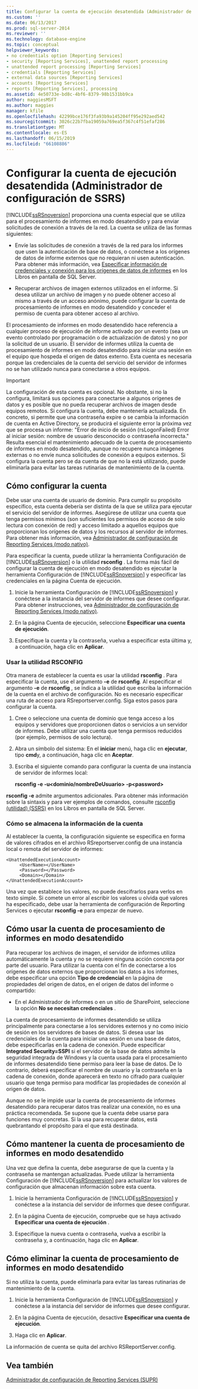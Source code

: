 ```yaml
---
title: Configurar la cuenta de ejecución desatendida (Administrador de configuración de SSRS) | Microsoft Docs
ms.custom: ''
ms.date: 06/13/2017
ms.prod: sql-server-2014
ms.reviewer: ''
ms.technology: database-engine
ms.topic: conceptual
helpviewer_keywords:
- no credentials option [Reporting Services]
- security [Reporting Services], unattended report processing
- unattended report processing [Reporting Services]
- credentials [Reporting Services]
- external data sources [Reporting Services]
- accounts [Reporting Services]
- reports [Reporting Services], processing
ms.assetid: 4e50733e-bd8c-4bf6-8379-98b1531bb9ca
author: maggiesMSFT
ms.author: maggies
manager: kfile
ms.openlocfilehash: 42299bce176f3fa93b9a145204ff95e292aed542
ms.sourcegitcommit: 3026c22b7fba19059a769ea5f367c4f51efaf286
ms.translationtype: MT
ms.contentlocale: es-ES
ms.lasthandoff: 06/15/2019
ms.locfileid: "66108886"
---
```

# <a name="configure-the-unattended-execution-account-ssrs-configuration-manager"></a>Configurar la cuenta de ejecución desatendida (Administrador de configuración de SSRS)
  [!INCLUDE[ssRSnoversion](../../includes/ssrsnoversion-md.md)] proporciona una cuenta especial que se utiliza para el procesamiento de informes en modo desatendido y para enviar solicitudes de conexión a través de la red. La cuenta se utiliza de las formas siguientes:  
  
-   Envíe las solicitudes de conexión a través de la red para los informes que usen la autenticación de base de datos, o conéctese a los orígenes de datos de informe externos que no requieran ni usen autenticación. Para obtener más información, vea [Especificar información de credenciales y conexión para los orígenes de datos de informes](../../integration-services/connection-manager/data-sources.md) en los Libros en pantalla de SQL Server.  
  
-   Recuperar archivos de imagen externos utilizados en el informe. Si desea utilizar un archivo de imagen y no puede obtener acceso al mismo a través de un acceso anónimo, puede configurar la cuenta de procesamiento de informes en modo desatendido y conceder el permiso de cuenta para obtener acceso al archivo.  
  
 El procesamiento de informes en modo desatendido hace referencia a cualquier proceso de ejecución de informe activado por un evento (sea un evento controlado por programación o de actualización de datos) y no por la solicitud de un usuario. El servidor de informes utiliza la cuenta de procesamiento de informes en modo desatendido para iniciar una sesión en el equipo que hospeda el origen de datos externo. Esta cuenta es necesaria porque las credenciales de la cuenta del servicio del servidor de informes no se han utilizado nunca para conectarse a otros equipos.  
  
> [!IMPORTANT]  
>  La configuración de esta cuenta es opcional. No obstante, si no la configura, limitará sus opciones para conectarse a algunos orígenes de datos y es posible que no pueda recuperar archivos de imagen desde equipos remotos. Si configura la cuenta, debe mantenerla actualizada. En concreto, si permite que una contraseña expire o se cambia la información de cuenta en Active Directory, se producirá el siguiente error la próxima vez que se procesa un informe: "Error de inicio de sesión (rsLogonFailed) Error al iniciar sesión: nombre de usuario desconocido o contraseña incorrecta." Resulta esencial el mantenimiento adecuado de la cuenta de procesamiento de informes en modo desatendido, aunque no recupere nunca imágenes externas o no envíe nunca solicitudes de conexión a equipos externos. Si configura la cuenta pero se da cuenta de que no la está utilizando, puede eliminarla para evitar las tareas rutinarias de mantenimiento de la cuenta.  
  
## <a name="how-to-configure-the-account"></a>Cómo configurar la cuenta  
 Debe usar una cuenta de usuario de dominio. Para cumplir su propósito específico, esta cuenta debería ser distinta de la que se utiliza para ejecutar el servicio del servidor de informes. Asegúrese de utilizar una cuenta que tenga permisos mínimos (son suficientes los permisos de acceso de solo lectura con conexión de red) y acceso limitado a aquellos equipos que proporcionan los orígenes de datos y los recursos al servidor de informes. Para obtener más información, vea [Administrador de configuración de Reporting Services &#40;modo nativo&#41;](../../sql-server/install/reporting-services-configuration-manager-native-mode.md).  
  
 Para especificar la cuenta, puede utilizar la herramienta Configuración de [!INCLUDE[ssRSnoversion](../../includes/ssrsnoversion-md.md)] o la utilidad **rsconfig** . La forma más fácil de configurar la cuenta de ejecución en modo desatendido es ejecutar la herramienta Configuración de [!INCLUDE[ssRSnoversion](../../includes/ssrsnoversion-md.md)] y especificar las credenciales en la página Cuenta de ejecución.  
  
1.  Inicie la herramienta Configuración de [!INCLUDE[ssRSnoversion](../../includes/ssrsnoversion-md.md)] y conéctese a la instancia del servidor de informes que desee configurar. Para obtener instrucciones, vea [Administrador de configuración de Reporting Services &#40;modo nativo&#41;](../../sql-server/install/reporting-services-configuration-manager-native-mode.md).  
  
2.  En la página Cuenta de ejecución, seleccione **Especificar una cuenta de ejecución**.  
  
3.  Especifique la cuenta y la contraseña, vuelva a especificar esta última y, a continuación, haga clic en **Aplicar**.  
  
### <a name="using-rsconfig-utility"></a>Usar la utilidad RSCONFIG  
 Otra manera de establecer la cuenta es usar la utilidad **rsconfig** . Para especificar la cuenta, use el argumento **-e** de **rsconfig**. Al especificar el argumento **-e** de **rsconfig** , se indica a la utilidad que escriba la información de la cuenta en el archivo de configuración. No es necesario especificar una ruta de acceso para RSreportserver.config. Siga estos pasos para configurar la cuenta.  
  
1.  Cree o seleccione una cuenta de dominio que tenga acceso a los equipos y servidores que proporcionen datos o servicios a un servidor de informes. Debe utilizar una cuenta que tenga permisos reducidos (por ejemplo, permisos de solo lectura).  
  
2.  Abra un símbolo del sistema: En el **iniciar** menú, haga clic en **ejecutar**, tipo **cmd**y, a continuación, haga clic en **Aceptar**.  
  
3.  Escriba el siguiente comando para configurar la cuenta de una instancia de servidor de informes local:  
  
     **rsconfig -e -u\<dominio/nombreDeUsuario> -p\<password>**  
  
 **rsconfig -e** admite argumentos adicionales. Para obtener más información sobre la sintaxis y para ver ejemplos de comandos, consulte [rsconfig (utilidad) &#40;SSRS&#41;](../tools/rsconfig-utility-ssrs.md) en los Libros en pantalla de SQL Server.  
  
### <a name="how-account-information-is-stored"></a>Cómo se almacena la información de la cuenta  
 Al establecer la cuenta, la configuración siguiente se especifica en forma de valores cifrados en el archivo RSreportserver.config de una instancia local o remota del servidor de informes:  
  
```  
<UnattendedExecutionAccount>  
     <UserName></UserName>  
     <Password></Password>  
     <Domain></Domain>  
</UnattendedExecutionAccount>  
```  
  
 Una vez que establece los valores, no puede descifrarlos para verlos en texto simple. Si comete un error al escribir los valores u olvida qué valores ha especificado, debe usar la herramienta de configuración de Reporting Services o ejecutar **rsconfig -e** para empezar de nuevo.  
  
## <a name="how-to-use-the-unattended-report-processing-account"></a>Cómo usar la cuenta de procesamiento de informes en modo desatendido  
 Para recuperar los archivos de imagen, el servidor de informes utiliza automáticamente la cuenta y no se requiere ninguna acción concreta por parte del usuario. Para utilizar la cuenta con el fin de conectarse a los orígenes de datos externos que proporcionan los datos a los informes, debe especificar una opción **Tipo de credencial** en la página de propiedades del origen de datos, en el origen de datos del informe o compartido:  
  
-   En el Administrador de informes o en un sitio de SharePoint, seleccione la opción **No se necesitan credenciales** .  
  
 La cuenta de procesamiento de informes desatendido se utiliza principalmente para conectarse a los servidores externos y no como inicio de sesión en los servidores de bases de datos. Si desea usar las credenciales de la cuenta para iniciar una sesión en una base de datos, debe especificarlas en la cadena de conexión. Puede especificar **Integrated Security=SSPI** si el servidor de la base de datos admite la seguridad integrada de Windows y la cuenta usada para el procesamiento de informes desatendido tiene permiso para leer la base de datos. De lo contrario, deberá especificar el nombre de usuario y la contraseña en la cadena de conexión, donde aparecerá en texto no cifrado para cualquier usuario que tenga permiso para modificar las propiedades de conexión al origen de datos.  
  
 Aunque no se le impide usar la cuenta de procesamiento de informes desatendido para recuperar datos tras realizar una conexión, no es una práctica recomendada. Se supone que la cuenta debe usarse para funciones muy concretas. Si la usa para recuperar datos, está quebrantando el propósito para el que está destinada.  
  
## <a name="how-to-maintain-the-unattended-report-processing-account"></a>Cómo mantener la cuenta de procesamiento de informes en modo desatendido  
 Una vez que defina la cuenta, debe asegurarse de que la cuenta y la contraseña se mantengan actualizadas. Puede utilizar la herramienta Configuración de [!INCLUDE[ssRSnoversion](../../includes/ssrsnoversion-md.md)] para actualizar los valores de configuración que almacenan información sobre esta cuenta.  
  
1.  Inicie la herramienta Configuración de [!INCLUDE[ssRSnoversion](../../includes/ssrsnoversion-md.md)] y conéctese a la instancia del servidor de informes que desee configurar.  
  
2.  En la página Cuenta de ejecución, compruebe que se haya activado **Especificar una cuenta de ejecución** .  
  
3.  Especifique la nueva cuenta o contraseña, vuelva a escribir la contraseña y, a continuación, haga clic en **Aplicar**.  
  
## <a name="how-to-delete-the-unattended-report-processing-account"></a>Cómo eliminar la cuenta de procesamiento de informes en modo desatendido  
 Si no utiliza la cuenta, puede eliminarla para evitar las tareas rutinarias de mantenimiento de la cuenta.  
  
1.  Inicie la herramienta Configuración de [!INCLUDE[ssRSnoversion](../../includes/ssrsnoversion-md.md)] y conéctese a la instancia del servidor de informes que desee configurar.  
  
2.  En la página Cuenta de ejecución, desactive **Especificar una cuenta de ejecución**.  
  
3.  Haga clic en **Aplicar**.  
  
 La información de cuenta se quita del archivo RSReportServer.config.  
  
## <a name="see-also"></a>Vea también  
 [Administrador de configuración de Reporting Services &#40;SUPR&#41;](../../sql-server/install/reporting-services-configuration-manager-native-mode.md)  
  
  
